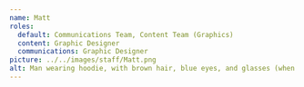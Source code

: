 ```yaml
---
name: Matt
roles:
  default: Communications Team, Content Team (Graphics)
  content: Graphic Designer
  communications: Graphic Designer
picture: ../../images/staff/Matt.png
alt: Man wearing hoodie, with brown hair, blue eyes, and glasses (when viewing at a distance is required).
---
```

